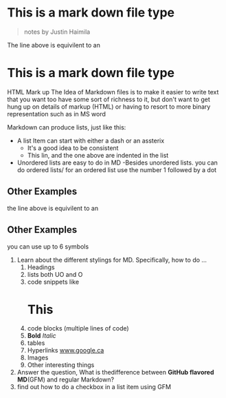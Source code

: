 # This is a mark down file type

>notes by Justin Haimila

The line above is equivilent to an <h1> This is a mark down file type</h1> HTML Mark up
The Idea of Markdown files is to make it easier to write text that you want too have some sort of richness to it, but don't want 
to get hung up on details of markup (HTML) or having to resort to more binary representation such as in MS word

Markdown can produce lists, just like this:
- A list Item can start with either a dash or an assterix
	- It's  a good idea to be consistent 
	- This lin, and the one above are indented in the list
- Unordered lists are easy to do in MD
-Besides unordered lists. you can do ordered lists/ for an ordered list use the number 1 followed by a dot

## Other Examples

the line above is equivilent to an <h2> Other Examples </h2> you can use up to 6 symbols

1. Learn about the different stylings for MD. Specifically, how to do ... 
	1. Headings
	1. lists both UO and O
	1. code snippets like <h1> This </h1>
	1. code blocks (multiple lines of code)
	1. **Bold** *Italic*
	1. tables
	1. Hyperlinks www.google.ca
	1. Images
	1. Other interesting things
1. Answer the question, What is thedifference between **GitHub flavored MD**(GFM) and regular Markdown?
1. find out how to do a checkbox in a list item using GFM